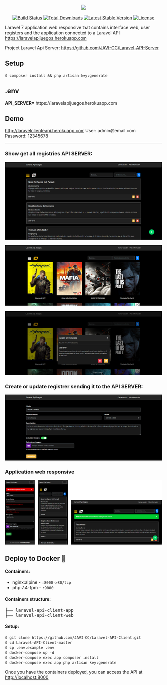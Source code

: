 <p align="center"><img src="https://raw.githubusercontent.com/laravel/art/master/logo-lockup/5%20SVG/2%20CMYK/1%20Full%20Color/laravel-logolockup-cmyk-red.svg" width="400"></p>

<p align="center">
<a href="https://travis-ci.org/laravel/framework"><img src="https://travis-ci.org/laravel/framework.svg" alt="Build Status"></a>
<a href="https://packagist.org/packages/laravel/framework"><img src="https://poser.pugx.org/laravel/framework/d/total.svg" alt="Total Downloads"></a>
<a href="https://packagist.org/packages/laravel/framework"><img src="https://poser.pugx.org/laravel/framework/v/stable.svg" alt="Latest Stable Version"></a>
<a href="https://packagist.org/packages/laravel/framework"><img src="https://poser.pugx.org/laravel/framework/license.svg" alt="License"></a>
</p>

<p>Laravel 7 application web responsive that contains interface web, user registers and the application connected to a Laravel API <a href="https://laravelapijuegos.herokuapp.com" target="_blank"> https://laravelapijuegos.herokuapp.com</a></p>

<p>Project Laravel Api Server: <a href="https://github.com/JAVI-CC/Laravel-API-Server" target="_blank">https://github.com/JAVI-CC/Laravel-API-Server</a></p>

<h2>Setup</h2>
<pre><code>$ composer install && php artisan key:generate</code></pre>

<h2>.env</h2>
<p><strong>API_SERVER= </strong>https://laravelapijuegos.herokuapp.com</p>

<h2>Demo</h2>
<a href="http://laravelclienteapi.herokuapp.com" target="_blank">http://laravelclienteapi.herokuapp.com</a>
<span>User: admin@email.com</span><br>
<span>Password: 12345678</span>

<hr>

<h3>Show get all registries API SERVER:</h3>
<p align="center"><img src="/public/capturas/captura_1.png"></p>
<p align="center"><img src="/public/capturas/captura_2.png"></p>
<p align="center"><img src="/public/capturas/captura_3.png"></p>

<h3>Create or update registrer sending it to the API SERVER:</h3>
<p align="center"><img src="/public/capturas/captura_4.png"></p>

<h3>Application web responsive</h3>
<p align="center"><img src="/public/capturas/captura_5.png"></p>

<h2>Deploy to Docker <g-emoji class="g-emoji" alias="whale" fallback-src="https://github.githubassets.com/images/icons/emoji/unicode/1f433.png">🐳</g-emoji></h2>

<h4>Containers:</h4>
<ul>
<li><span>nginx:alpine</span> - <code>:8000->80/tcp</code></li>
<li><span>php:7.4-fpm</span> - <code>:9000</code></li>
</ul>

<h4>Containers structure:</h4>
<div class="highlight highlight-source-shell"><pre>├── laravel-api-client-app
├── laravel-api-client-web</pre></div>

<h4>Setup:</h4>
<pre>
<code>$ git clone https://github.com/JAVI-CC/Laravel-API-Client.git
$ cd Laravel-API-Client-master
$ cp .env.example .env
$ docker-compose up -d
$ docker-compose exec app composer install
$ docker-compose exec app php artisan key:generate</code>
</pre>

<span>Once you have the containers deployed, you can access the API at </span> <a href="http://localhost:8000" target="_blank">http://localhost:8000</a>